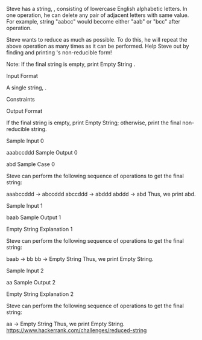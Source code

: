 Steve has a string, , consisting of  lowercase English alphabetic letters. In one operation, he can delete any pair of adjacent letters with same value. For example, string "aabcc" would become either "aab" or "bcc" after operation.

Steve wants to reduce  as much as possible. To do this, he will repeat the above operation as many times as it can be performed. Help Steve out by finding and printing 's non-reducible form!

Note: If the final string is empty, print Empty String .

Input Format

A single string, .

Constraints

Output Format

If the final string is empty, print Empty String; otherwise, print the final non-reducible string.

Sample Input 0

aaabccddd
Sample Output 0

abd
Sample Case 0

Steve can perform the following sequence of operations to get the final string:

aaabccddd → abccddd
abccddd → abddd
abddd → abd
Thus, we print abd.

Sample Input 1

baab
Sample Output 1

Empty String
Explanation 1

Steve can perform the following sequence of operations to get the final string:

baab → bb
bb → Empty String
Thus, we print Empty String.

Sample Input 2

aa
Sample Output 2

Empty String
Explanation 2

Steve can perform the following sequence of operations to get the final string:

aa → Empty String
Thus, we print Empty String.
https://www.hackerrank.com/challenges/reduced-string

